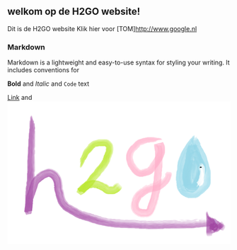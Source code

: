 ## welkom op de H2GO website!

Dit is de H2GO website 
Klik hier voor [TOM]http://www.google.nl
### Markdown

Markdown is a lightweight and easy-to-use syntax for styling your writing. It includes conventions for


**Bold** and _Italic_ and `Code` text

[Link](url) and ![Image](H@GO.png)
```

